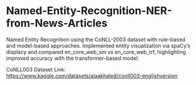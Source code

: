 # Named-Entity-Recognition-NER-from-News-Articles
Named Entity Recognition using the CoNLL-2003 dataset with rule-based and model-based approaches. Implemented entity visualization via spaCy’s displacy and compared en_core_web_sm vs en_core_web_trf, highlighting improved accuracy with the transformer-based model.

CoNLL003 Dataset Link: https://www.kaggle.com/datasets/alaakhaled/conll003-englishversion
